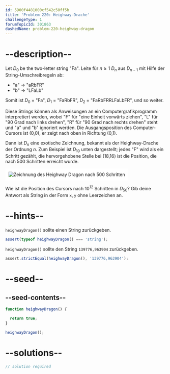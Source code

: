 ```yaml
---
id: 5900f4481000cf542c50ff5b
title: 'Problem 220: Heighway-Drache'
challengeType: 1
forumTopicId: 301863
dashedName: problem-220-heighway-dragon
---
```


# --description--

Let $D_0$ be the two-letter string "Fa". Leite für $n ≥ 1$ $D_n$ aus $D_{n - 1}$ mit Hilfe der String-Umschreibregeln ab:

- "a" → "aRbFR"
- "b" → "LFaLb"

Somit ist $D_0$ = "Fa", $D_1$ = "FaRbFR", $D_2$ = "FaRbFRRLFaLbFR", und so weiter.

Diese Strings können als Anweisungen an ein Computergrafikprogramm interpretiert werden, wobei "F" für "eine Einheit vorwärts ziehen", "L" für "90 Grad nach links drehen", "R" für "90 Grad nach rechts drehen" steht und "a" und "b" ignoriert werden. Die Ausgangsposition des Computer-Cursors ist (0,0), er zeigt nach oben in Richtung (0,1).

Dann ist $D_n$ eine exotische Zeichnung, bekannt als der Heighway-Drache der Ordnung $n$. Zum Beispiel ist $D_{10}$ unten dargestellt; jedes "F" wird als ein Schritt gezählt, die hervorgehobene Stelle bei (18,16) ist die Position, die nach 500 Schritten erreicht wurde.

<img class="img-responsive center-block" alt="Zeichnung des Heighway Dragon nach 500 Schritten" src="https://cdn.freecodecamp.org/curriculum/project-euler/heighway-dragon.gif" style="background-color: white; padding: 10px;" />

Wie ist die Position des Cursors nach ${10}^{12}$ Schritten in $D_{50}$? Gib deine Antwort als String in der Form `x,y` ohne Leerzeichen an.

# --hints--

`heighwayDragon()` sollte einen String zurückgeben.

```js
assert(typeof heighwayDragon() === 'string');
```

`heighwayDragon()` sollte den String `139776,963904` zurückgeben.

```js
assert.strictEqual(heighwayDragon(), '139776,963904');
```

# --seed--

## --seed-contents--

```js
function heighwayDragon() {

  return true;
}

heighwayDragon();
```

# --solutions--

```js
// solution required
```

